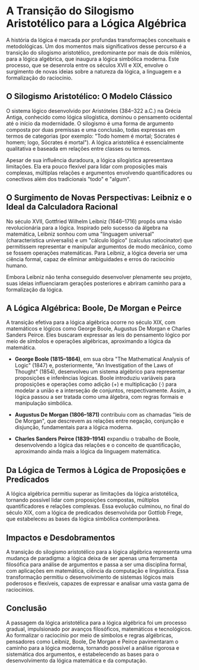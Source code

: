 # A Transição do Silogismo Aristotélico para a Lógica Algébrica

A história da lógica é marcada por profundas transformações conceituais e metodológicas. Um dos momentos mais significativos desse percurso é a transição do silogismo aristotélico, predominante por mais de dois milênios, para a lógica algébrica, que inaugura a lógica simbólica moderna. Este processo, que se desenrola entre os séculos XVII e XIX, envolve o surgimento de novas ideias sobre a natureza da lógica, a linguagem e a formalização do raciocínio.

## O Silogismo Aristotélico: O Modelo Clássico

O sistema lógico desenvolvido por Aristóteles (384–322 a.C.) na Grécia Antiga, conhecido como lógica silogística, dominou o pensamento ocidental até o início da modernidade. O silogismo é uma forma de argumento composta por duas premissas e uma conclusão, todas expressas em termos de categorias (por exemplo: "Todo homem é mortal; Sócrates é homem; logo, Sócrates é mortal"). A lógica aristotélica é essencialmente qualitativa e baseada em relações entre classes ou termos.

Apesar de sua influência duradoura, a lógica silogística apresentava limitações. Ela era pouco flexível para lidar com proposições mais complexas, múltiplas relações e argumentos envolvendo quantificadores ou conectivos além dos tradicionais "todo" e "algum".

## O Surgimento de Novas Perspectivas: Leibniz e o Ideal da Calculadora Racional

No século XVII, Gottfried Wilhelm Leibniz (1646–1716) propôs uma visão revolucionária para a lógica. Inspirado pelo sucesso da álgebra na matemática, Leibniz sonhou com uma "linguagem universal" (characteristica universalis) e um "cálculo lógico" (calculus ratiocinator) que permitissem representar e manipular argumentos de modo mecânico, como se fossem operações matemáticas. Para Leibniz, a lógica deveria ser uma ciência formal, capaz de eliminar ambiguidades e erros do raciocínio humano.

Embora Leibniz não tenha conseguido desenvolver plenamente seu projeto, suas ideias influenciaram gerações posteriores e abriram caminho para a formalização da lógica.

## A Lógica Algébrica: Boole, De Morgan e Peirce

A transição efetiva para a lógica algébrica ocorre no século XIX, com matemáticos e lógicos como George Boole, Augustus De Morgan e Charles Sanders Peirce. Eles buscaram expressar as leis do pensamento lógico por meio de símbolos e operações algébricas, aproximando a lógica da matemática.

- **George Boole (1815–1864)**, em sua obra "The Mathematical Analysis of Logic" (1847) e, posteriormente, "An Investigation of the Laws of Thought" (1854), desenvolveu um sistema algébrico para representar proposições e inferências lógicas. Boole introduziu variáveis para proposições e operações como adição (+) e multiplicação (·) para modelar a união e a interseção de conjuntos, respectivamente. Assim, a lógica passou a ser tratada como uma álgebra, com regras formais e manipulação simbólica.

- **Augustus De Morgan (1806–1871)** contribuiu com as chamadas "leis de De Morgan", que descrevem as relações entre negação, conjunção e disjunção, fundamentais para a lógica moderna.

- **Charles Sanders Peirce (1839–1914)** expandiu o trabalho de Boole, desenvolvendo a lógica das relações e o conceito de quantificação, aproximando ainda mais a lógica da linguagem matemática.

## Da Lógica de Termos à Lógica de Proposições e Predicados

A lógica algébrica permitiu superar as limitações da lógica aristotélica, tornando possível lidar com proposições compostas, múltiplos quantificadores e relações complexas. Essa evolução culminou, no final do século XIX, com a lógica de predicados desenvolvida por Gottlob Frege, que estabeleceu as bases da lógica simbólica contemporânea.

## Impactos e Desdobramentos

A transição do silogismo aristotélico para a lógica algébrica representa uma mudança de paradigma: a lógica deixa de ser apenas uma ferramenta filosófica para análise de argumentos e passa a ser uma disciplina formal, com aplicações em matemática, ciência da computação e linguística. Essa transformação permitiu o desenvolvimento de sistemas lógicos mais poderosos e flexíveis, capazes de expressar e analisar uma vasta gama de raciocínios.

## Conclusão

A passagem da lógica aristotélica para a lógica algébrica foi um processo gradual, impulsionado por avanços filosóficos, matemáticos e tecnológicos. Ao formalizar o raciocínio por meio de símbolos e regras algébricas, pensadores como Leibniz, Boole, De Morgan e Peirce pavimentaram o caminho para a lógica moderna, tornando possível a análise rigorosa e sistemática dos argumentos, e estabelecendo as bases para o desenvolvimento da lógica matemática e da computação.